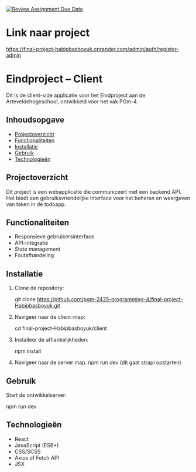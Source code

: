 [![Review Assignment Due Date](https://classroom.github.com/assets/deadline-readme-button-22041afd0340ce965d47ae6ef1cefeee28c7c493a6346c4f15d667ab976d596c.svg)](https://classroom.github.com/a/GeL61fu8)

# Link naar project

 https://final-project-habipbasboyuk.onrender.com/admin/auth/register-admin

# Eindproject – Client

Dit is de client-side applicatie voor het Eindproject aan de Arteveldehogeschool, ontwikkeld voor het vak PGm-4.

## Inhoudsopgave

- [Projectoverzicht](#projectoverzicht)
- [Functionaliteiten](#functionaliteiten)
- [Installatie](#installatie)
- [Gebruik](#gebruik)
- [Technologieën](#technologieën)

## Projectoverzicht

Dit project is een webapplicatie die communiceert met een backend API. Het biedt een gebruiksvriendelijke interface voor het beheren en weergeven van taken in de todoapp.

## Functionaliteiten

- Responsieve gebruikersinterface
- API-integratie
- State management
- Foutafhandeling

## Installatie

1. Clone de repository:

    git clone https://github.com/pgm-2425-programming-4/final-project-Habipbasboyuk.git

2. Navigeer naar de client-map:

    cd final-project-Habipbasboyuk/client

3. Installeer de afhankelijkheden:

    npm install

4. Navigeer naar de server map.
    npm run dev (dit gaat strapi opstarten)


## Gebruik

Start de ontwikkelserver:

npm run dev

## Technologieën

- React
- JavaScript (ES6+)
- CSS/SCSS
- Axios of Fetch API
- JSX
